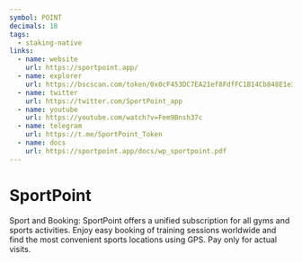 ```yaml
---
symbol: POINT
decimals: 18
tags:
  - staking-native
links:
  - name: website
    url: https://sportpoint.app/
  - name: explorer
    url: https://bscscan.com/token/0x0cF453DC7EA21ef8FdfFC1B14Cb848E1e3884Be5
  - name: twitter
    url: https://twitter.com/SportPoint_app
  - name: youtube
    url: https://youtube.com/watch?v=Fem9Bnsh37c
  - name: telegram
    url: https://t.me/SportPoint_Token
  - name: docs
    url: https://sportpoint.app/docs/wp_sportpoint.pdf
---
```


# SportPoint

Sport and Booking: SportPoint offers a unified subscription for all gyms and sports activities. Enjoy easy booking of training sessions worldwide and find the most convenient sports locations using GPS. Pay only for actual visits.
